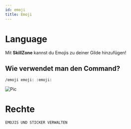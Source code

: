 ```yaml
---
id: emoji
title: Emoji
---
```


# Language
Mit **SkillZone** kannst du Emojis zu deiner Gilde hinzufügen!

## Wie verwendet man den Command?
`/emoji emoji: :emoji:`

![Pic](/img/util_emoji.gif)

# Rechte
`EMOJIS UND STICKER VERWALTEN`